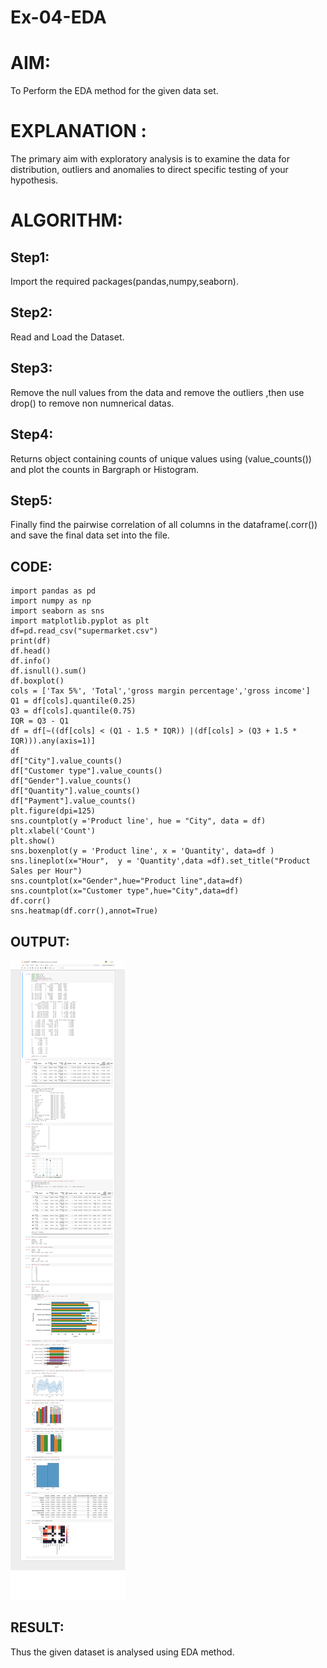 # Ex-04-EDA
# AIM:
To Perform the EDA method for the given data set.

# EXPLANATION :
The primary aim with exploratory analysis is to examine the data for distribution, outliers and anomalies to direct specific testing of your hypothesis.

# ALGORITHM:
## Step1:
Import the required packages(pandas,numpy,seaborn).

## Step2:
Read and Load the Dataset.

## Step3:
Remove the null values from the data and remove the outliers ,then use drop() to remove non numnerical datas.

## Step4:
Returns object containing counts of unique values using (value_counts()) and plot the counts in Bargraph or Histogram.

## Step5:
Finally find the pairwise correlation of all columns in the dataframe(.corr()) and save the final data set into the file.

## CODE:
~~~
import pandas as pd
import numpy as np
import seaborn as sns
import matplotlib.pyplot as plt
df=pd.read_csv("supermarket.csv")
print(df)
df.head()
df.info()
df.isnull().sum()
df.boxplot()
cols = ['Tax 5%', 'Total','gross margin percentage','gross income']
Q1 = df[cols].quantile(0.25)
Q3 = df[cols].quantile(0.75)
IQR = Q3 - Q1
df = df[~((df[cols] < (Q1 - 1.5 * IQR)) |(df[cols] > (Q3 + 1.5 * IQR))).any(axis=1)]
df
df["City"].value_counts()
df["Customer type"].value_counts()
df["Gender"].value_counts()
df["Quantity"].value_counts()
df["Payment"].value_counts()
plt.figure(dpi=125)
sns.countplot(y ='Product line', hue = "City", data = df) 
plt.xlabel('Count')
plt.show()
sns.boxenplot(y = 'Product line', x = 'Quantity', data=df )
sns.lineplot(x="Hour",  y = 'Quantity',data =df).set_title("Product Sales per Hour")
sns.countplot(x="Gender",hue="Product line",data=df)
sns.countplot(x="Customer type",hue="City",data=df)
df.corr()
sns.heatmap(df.corr(),annot=True)
~~~
## OUTPUT:
![git](weee.png)

## RESULT:
Thus the given dataset is analysed using EDA method.